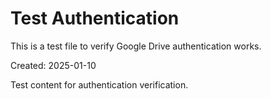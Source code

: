 # Test Authentication

This is a test file to verify Google Drive authentication works.

Created: 2025-01-10

Test content for authentication verification. 
